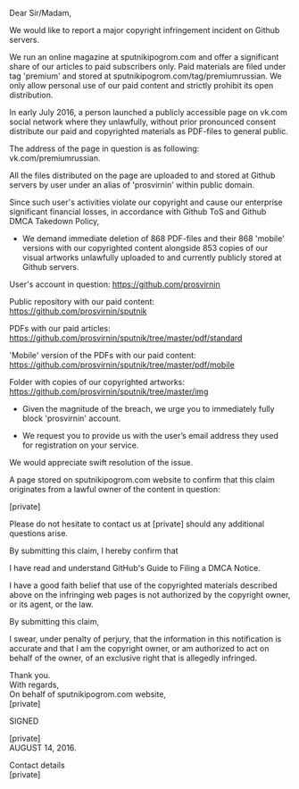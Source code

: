 Dear Sir/Madam,

We would like to report a major copyright infringement incident on Github servers.

We run an online magazine at sputnikipogrom.com and offer a significant share of our articles to paid subscribers only. Paid materials are filed under tag 'premium' and stored at sputnikipogrom.com/tag/premiumrussian. We only allow personal use of our paid content and strictly prohibit its open distribution.

In early July 2016, a person launched a publicly accessible page on vk.com social network where they unlawfully, without prior pronounced consent distribute our paid and copyrighted materials as PDF-files to general public.

The address of the page in question is as following: vk.com/premiumrussian.

All the files distributed on the page are uploaded to and stored at Github servers by user under an alias of 'prosvirnin' within public domain.

Since such user's activities violate our copyright and cause our enterprise significant financial losses, in accordance with Github ToS and Github DMCA Takedown Policy,

- We demand immediate deletion of 868 PDF-files and their 868 'mobile' versions with our copyrighted content alongside 853 copies of our visual artworks unlawfully uploaded to and currently publicly stored at Github servers.

User's account in question: https://github.com/prosvirnin

Public repository with our paid content: https://github.com/prosvirnin/sputnik

PDFs with our paid articles: https://github.com/prosvirnin/sputnik/tree/master/pdf/standard

'Mobile' version of the PDFs with our paid content: https://github.com/prosvirnin/sputnik/tree/master/pdf/mobile

Folder with copies of our copyrighted artworks: https://github.com/prosvirnin/sputnik/tree/master/img

- Given the magnitude of the breach, we urge you to immediately fully block 'prosvirnin' account.

- We request you to provide us with the user’s email address they used for registration on your service.

We would appreciate swift resolution of the issue.

A page stored on sputnikipogrom.com website to confirm that this claim originates from a lawful owner of the content in question:

[private]

Please do not hesitate to contact us at [private] should any additional questions arise.

By submitting this claim, I hereby confirm that

I have read and understand GitHub's Guide to Filing a DMCA Notice.

I have a good faith belief that use of the copyrighted materials described above on the infringing web pages is not authorized by the copyright owner, or its agent, or the law.

By submitting this claim,

I swear, under penalty of perjury, that the information in this notification is accurate and that I am the copyright owner, or am authorized to act on behalf of the owner, of an exclusive right that is allegedly infringed.

Thank you.   
With regards,  
On behalf of sputnikipogrom.com website,  
[private]

SIGNED

[private]  
AUGUST 14, 2016.

Contact details  
[private]  
